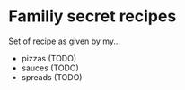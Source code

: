 # Familiy secret recipes

Set of recipe as given by my...

* pizzas (TODO)
* sauces (TODO)
* spreads (TODO)
